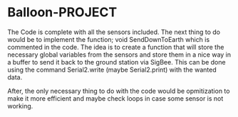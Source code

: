 # Balloon-PROJECT
The Code is complete with all the sensors included. The next thing to do would be to implement the function;
void SendDownToEarth which is commented in the code. The idea is to create a function that will store the necessary global variables
from the sensors and store them in a nice way in a buffer to send it back to the ground station via SigBee.
This can be done using the command Serial2.write (maybe Serial2.print) with the wanted data.

After, the only necessary thing to do with the code would be opmitization to make it more efficient and maybe check loops in case some
sensor is not working.
